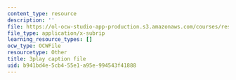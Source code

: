 ```yaml
---
content_type: resource
description: ''
file: https://ol-ocw-studio-app-production.s3.amazonaws.com/courses/res-9-003-brains-minds-and-machines-summer-course-summer-2015/b941bd4e5cb455e1a95e994543f41888_FMb-HSnaNs4.vtt
file_type: application/x-subrip
learning_resource_types: []
ocw_type: OCWFile
resourcetype: Other
title: 3play caption file
uid: b941bd4e-5cb4-55e1-a95e-994543f41888
---
```

